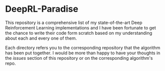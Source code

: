 # DeepRL-Paradise

This repository is a comprehensive list of my state-of-the-art Deep Reinforcement Learning implementations and I have been fortunate to get the chance to write their code form scratch based on my understanding about each and every one of them.  

Each directory refers you to the corresponding repository that the algorithm has been put together. I would be more than happy to have your thoughts in the _issues_ section of this repository or on the corresponding algorithm's repo.